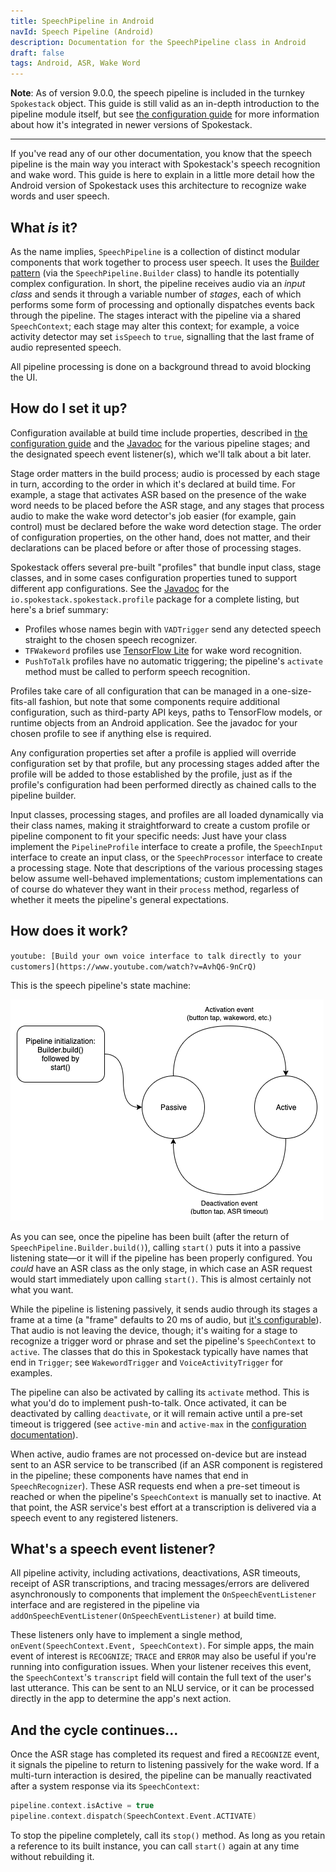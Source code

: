 ```yaml
---
title: SpeechPipeline in Android
navId: Speech Pipeline (Android)
description: Documentation for the SpeechPipeline class in Android
draft: false
tags: Android, ASR, Wake Word
---
```


**Note**: As of version 9.0.0, the speech pipeline is included in the turnkey `Spokestack` object. This guide is still valid as an in-depth introduction to the pipeline module itself, but see [the configuration guide](turnkey-configuration) for more information about how it's integrated in newer versions of Spokestack.

---

If you've read any of our other documentation, you know that the speech pipeline is the main way you interact with Spokestack's speech recognition and wake word. This guide is here to explain in a little more detail how the Android version of Spokestack uses this architecture to recognize wake words and user speech.

## What _is_ it?

As the name implies, `SpeechPipeline` is a collection of distinct modular components that work together to process user speech. It uses the [Builder pattern](https://en.wikipedia.org/wiki/Builder_pattern) (via the `SpeechPipeline.Builder` class) to handle its potentially complex configuration. In short, the pipeline receives audio via an _input class_ and sends it through a variable number of _stages_, each of which performs some form of processing and optionally dispatches events back through the pipeline. The stages interact with the pipeline via a shared `SpeechContext`; each stage may alter this context; for example, a voice activity detector may set `isSpeech` to `true`, signalling that the last frame of audio represented speech.

All pipeline processing is done on a background thread to avoid blocking the UI.

## How do I set it up?

Configuration available at build time include properties, described in [the configuration guide](/docs/concepts/pipeline-configuration) and the [Javadoc](https://www.javadoc.io/doc/io.spokestack/spokestack-android) for the various pipeline stages; and the designated speech event listener(s), which we'll talk about a bit later.

Stage order matters in the build process; audio is processed by each stage in turn, according to the order in which it's declared at build time. For example, a stage that activates ASR based on the presence of the wake word needs to be placed before the ASR stage, and any stages that process audio to make the wake word detector's job easier (for example, gain control) must be declared before the wake word detection stage. The order of configuration properties, on the other hand, does not matter, and their declarations can be placed before or after those of processing stages.

Spokestack offers several pre-built "profiles" that bundle input class, stage classes, and in some cases configuration properties tuned to support different app configurations. See the [Javadoc](https://www.javadoc.io/doc/io.spokestack/spokestack-android) for the `io.spokestack.spokestack.profile` package for a complete listing, but here's a brief summary:

- Profiles whose names begin with `VADTrigger` send any detected speech straight to the chosen speech recognizer.
- `TFWakeword` profiles use [TensorFlow Lite](https://www.tensorflow.org/lite) for wake word recognition.
- `PushToTalk` profiles have no automatic triggering; the pipeline's `activate` method must be called to perform speech recognition.

Profiles take care of all configuration that can be managed in a one-size-fits-all fashion, but note that some components require additional configuration, such as third-party API keys, paths to TensorFlow models, or runtime objects from an Android application. See the javadoc for your chosen profile to see if anything else is required.

Any configuration properties set after a profile is applied will override configuration set by that profile, but any processing stages added after the profile will be added to those established by the profile, just as if the profile's configuration had been performed directly as chained calls to the pipeline builder.

Input classes, processing stages, and profiles are all loaded dynamically via their class names, making it straightforward to create a custom profile or pipeline component to fit your specific needs: Just have your class implement the `PipelineProfile` interface to create a profile, the `SpeechInput` interface to create an input class, or the `SpeechProcessor` interface to create a processing stage. Note that descriptions of the various processing stages below assume well-behaved implementations; custom implementations can of course do whatever they want in their `process` method, regarless of whether it meets the pipeline's general expectations.

## How does it work?

`youtube: [Build your own voice interface to talk directly to your customers](https://www.youtube.com/watch?v=AvhQ6-9nCrQ)`

This is the speech pipeline's state machine:

![](images/speech_pipeline_android.png 'Android speech pipeline')

As you can see, once the pipeline has been built (after the return of `SpeechPipeline.Builder.build()`), calling `start()` puts it into a passive listening state—or it will if the pipeline has been properly configured. You _could_ have an ASR class as the only stage, in which case an ASR request would start immediately upon calling `start()`. This is almost certainly not what you want.

While the pipeline is listening passively, it sends audio through its stages a frame at a time (a "frame" defaults to 20 ms of audio, but [it's configurable](/docs/concepts/pipeline-configuration)). That audio is not leaving the device, though; it's waiting for a stage to recognize a trigger word or phrase and set the pipeline's `SpeechContext` to `active`. The classes that do this in Spokestack typically have names that end in `Trigger`; see `WakewordTrigger` and `VoiceActivityTrigger` for examples.

The pipeline can also be activated by calling its `activate` method. This is what you'd do to implement push-to-talk. Once activated, it can be deactivated by calling `deactivate`, or it will remain active until a pre-set timeout is triggered (see `active-min` and `active-max` in the [configuration documentation](/docs/concepts/pipeline-configuration)).

When active, audio frames are not processed on-device but are instead sent to an ASR service to be transcribed (if an ASR component is registered in the pipeline; these components have names that end in `SpeechRecognizer`). These ASR requests end when a pre-set timeout is reached or when the pipeline's `SpeechContext` is manually set to inactive. At that point, the ASR service's best effort at a transcription is delivered via a speech event to any registered listeners.

## What's a speech event listener?

All pipeline activity, including activations, deactivations, ASR timeouts, receipt of ASR transcriptions, and tracing messages/errors are delivered asynchronously to components that implement the `OnSpeechEventListener` interface and are registered in the pipeline via `addOnSpeechEventListener(OnSpeechEventListener)` at build time.

These listeners only have to implement a single method, `onEvent(SpeechContext.Event, SpeechContext)`. For simple apps, the main event of interest is `RECOGNIZE`; `TRACE` and `ERROR` may also be useful if you're running into configuration issues. When your listener receives this event, the `SpeechContext`'s `transcript` field will contain the full text of the user's last utterance. This can be sent to an NLU service, or it can be processed directly in the app to determine the app's next action.

## And the cycle continues...

Once the ASR stage has completed its request and fired a `RECOGNIZE` event, it signals the pipeline to return to listening passively for the wake word. If a multi-turn interaction is desired, the pipeline can be manually reactivated after a system response via its `SpeechContext`:

```kotlin
pipeline.context.isActive = true
pipeline.context.dispatch(SpeechContext.Event.ACTIVATE)
```

To stop the pipeline completely, call its `stop()` method. As long as you retain a reference to its built instance, you can call `start()` again at any time without rebuilding it.

